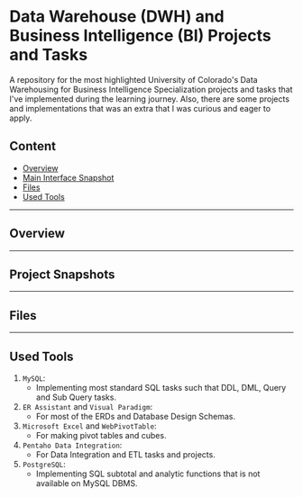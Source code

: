 # Data Warehouse (DWH) and Business Intelligence (BI) Projects and Tasks
A repository for the most highlighted University of Colorado's Data Warehousing for Business Intelligence Specialization projects and tasks that I've implemented during the learning journey. Also, there are some
projects and implementations that was an extra that I was curious and eager to apply.   

## Content
- [Overview](#TO-DO)
- [Main Interface Snapshot](#TO-DO)
- [Files](#TO-DO)
- [Used Tools](#TO-DO)


--------------------------------------
## Overview


--------------------------------------
## Project Snapshots



--------------------------------------
## Files



---------------------------------------
## Used Tools
1. `MySQL`:
   - Implementing most standard SQL tasks such that DDL, DML, Query and Sub Query tasks.  
2. `ER Assistant` and `Visual Paradigm`:
   - For most of the ERDs and Database Design Schemas.
3. `Microsoft Excel` and `WebPivotTable`:
    - For making pivot tables and cubes.
4. `Pentaho Data Integration`:
   - For Data Integration and ETL tasks and projects.  
5. `PostgreSQL`:
   - Implementing SQL subtotal and analytic functions that is not available on MySQL DBMS.
